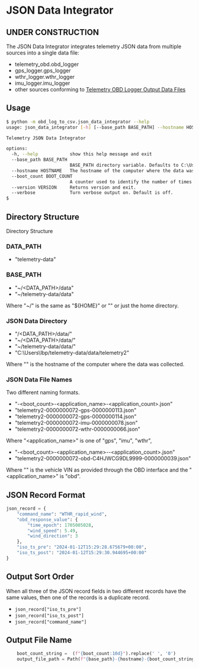 # JSON Data Integrator

## **UNDER CONSTRUCTION**

The JSON Data Integrator integrates telemetry JSON data from multiple sources into a single data file:

- telemetry_obd.obd_logger
- gps_logger.gps_logger
- wthr_logger.wthr_logger
- imu_logger.imu_logger
- other sources conforming to [Telemetry OBD Logger Output Data Files](https://github.com/thatlarrypearson/telemetry-obd#telemetry-obd-logger-output-data-files)

## Usage

```bash
$ python -m obd_log_to_csv.json_data_integrator --help
usage: json_data_integrator [-h] [--base_path BASE_PATH] --hostname HOSTNAME --boot_count BOOT_COUNT [--version VERSION] [--verbose]

Telemetry JSON Data Integrator

options:
  -h, --help            show this help message and exit
  --base_path BASE_PATH
                        BASE_PATH directory variable. Defaults to C:\Users\runar/telemetry-data/data
  --hostname HOSTNAME   The hostname of the computer where the data was collected.
  --boot_count BOOT_COUNT
                        A counter used to identify the number of times the data collection computer booted since telemetry-counter was installed and configured.
  --version VERSION     Returns version and exit.
  --verbose             Turn verbose output on. Default is off.
$
```

## Directory Structure

Directory Structure

### DATA_PATH

- "telemetry-data"

### BASE_PATH

- "~/<DATA_PATH>/data"
- "~/telemetry-data/data"

Where "~/" is the same as "${HOME}" or "<HOME>" or just the home directory.

### JSON Data Directory

- "<HOME>/<DATA_PATH>/data/<HOSTNAME>"
- "~/<DATA_PATH>/data/<HOSTNAME>"
- "~/telemetry-data/data/<HOSTNAME>"
- "C:\Users\lbp/telemetry-data/data/telemetry2"

Where "<HOSTNAME>" is the hostname of the computer where the data was collected.

### JSON Data File Names

Two different naming formats.

- "<HOSTNAME>-<boot_count>-<application_name>-<application_count>.json"
- "telemetry2-0000000072-gps-0000000113.json"
- "telemetry2-0000000072-gps-0000000114.json"
- "telemetry2-0000000072-imu-0000000078.json"
- "telemetry2-0000000072-wthr-0000000066.json"

Where "<application_name>" is one of "gps", "imu", "wthr", 

- "<HOSTNAME>-<boot_count>-<application_name>-<VIN>-<application_count>.json"
- "telemetry2-0000000072-obd-C4HJWCG9DL9999-0000000039.json"

Where "<VIN>" is the vehicle VIN as provided through the OBD interface and the "<application_name>" is "obd".

## JSON Record Format

```python
json_record = {
    "command_name": "WTHR_rapid_wind",
    "obd_response_value": {
        "time_epoch": 1705005028,
        "wind_speed": 5.49,
        "wind_direction": 3
    },
    "iso_ts_pre": "2024-01-12T15:29:28.675679+00:00",
    "iso_ts_post": "2024-01-12T15:29:30.944695+00:00"
}
```

## Output Sort Order

When all three of the JSON record fields in two different records have the same values, then one of the records is a duplicate record.

- ```json_record["iso_ts_pre"]```
- ```json_record["iso_ts_post"]```
- ```json_record["command_name"]```

## Output File Name

```python
    boot_count_string =  (f"{boot_count:10d}").replace(' ', '0')
    output_file_path = Path(f"{base_path}-{hostname}-{boot_count_string}-integrated.json")
```
